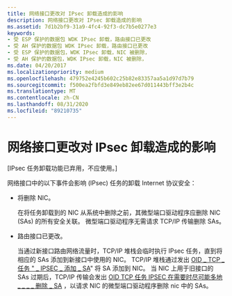 ```yaml
---
title: 网络接口更改对 IPsec 卸载造成的影响
description: 网络接口更改对 IPsec 卸载造成的影响
ms.assetid: 7d1b2bf9-31a9-4fc4-92f3-dc7b5e0277e3
keywords:
- 受 ESP 保护的数据包 WDK IPsec 卸载，路由接口已更改
- 受 AH 保护的数据包 WDK IPsec 卸载，路由接口已更改
- 受 ESP 保护的数据包，WDK IPsec 卸载，NIC 被删除，
- 受 AH 保护的数据包，WDK IPsec 卸载，NIC 被删除，
ms.date: 04/20/2017
ms.localizationpriority: medium
ms.openlocfilehash: 479752e4245b602c25b82e83357aa5a1d97d7b79
ms.sourcegitcommit: f500ea2fbfd3e849eb82ee67d011443bff3e2b4c
ms.translationtype: MT
ms.contentlocale: zh-CN
ms.lasthandoff: 08/31/2020
ms.locfileid: "89210735"
---
```

# <a name="impact-of-network-interface-changes-on-ipsec-offloads"></a>网络接口更改对 IPsec 卸载造成的影响

\[IPsec 任务卸载功能已弃用，不应使用。\]




网络接口中的以下事件会影响 (IPsec) 任务的卸载 Internet 协议安全：

-   将删除 NIC。

    在将任务卸载到的 NIC 从系统中删除之前，其微型端口驱动程序应删除 NIC (SAs) 的所有安全关联。 微型端口驱动程序无需请求 TCP/IP 传输删除 SAs。

-   路由接口已更改。

    当通过新接口路由网络流量时，TCP/IP 堆栈会临时执行 IPsec 任务，直到将相应的 SAs 添加到新接口中使用的 NIC。 TCP/IP 堆栈通过发出 [OID \_ TCP \_ 任务 " \_ IPSEC \_ 添加 \_ SA](./oid-tcp-task-ipsec-add-sa.md)" 将 SA 添加到 NIC。 当 NIC 上用于旧接口的 SAs 过期后，TCP/IP 传输会发出 [OID TCP 任务 IPSEC 在需要时尽可能多地 \_ \_ \_ \_ 删除 \_ SA](./oid-tcp-task-ipsec-delete-sa.md) ，以请求 NIC 的微型端口驱动程序删除 nic 中的 SAs。

 

